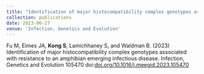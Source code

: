 ```yaml
---
title: "Identification of major histocompatibility complex genotypes associated with resistance to an amphibian emerging infectious disease"
collection: publications
date: 2023-06-27
venue: 'Infection, Genetics and Evolution'
---
```

Fu M, Eimes JA, **Kong S**, Lamichhaney S, and Waldman B. (2023) Identification of major histocompatibility complex genotypes associated with resistance to an amphibian emerging infectious disease. Infection, Genetics and Evolution 105470 doi:[doi.org/10.1016/j.meegid.2023.105470](https://doi.org/10.1016/j.meegid.2023.105470)